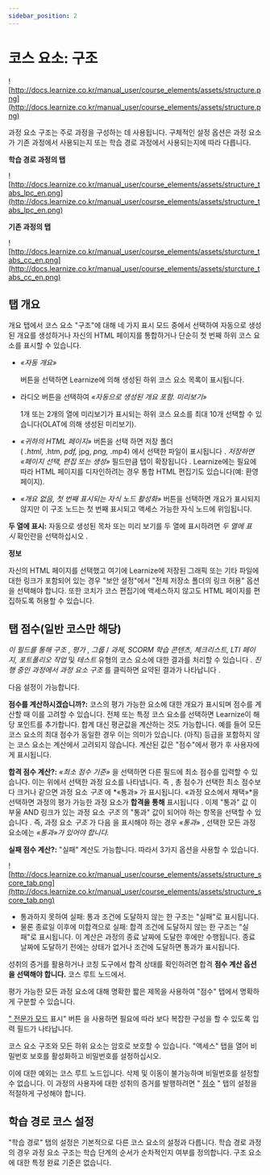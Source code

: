 ```yaml
---
sidebar_position: 2
---
```


# 코스 요소: 구조

![http://docs.learnize.co.kr/manual_user/course_elements/assets/structure.png](http://docs.learnize.co.kr/manual_user/course_elements/assets/structure.png)

과정 요소 구조는 주로 과정을 구성하는 데 사용됩니다. 구체적인 설정 옵션은 과정 요소가 기존 과정에서 사용되는지 또는 학습 경로 과정에서 사용되는지에 따라 다릅니다.

**학습 경로 과정의 탭**

![http://docs.learnize.co.kr/manual_user/course_elements/assets/structure_tabs_lpc_en.png](http://docs.learnize.co.kr/manual_user/course_elements/assets/structure_tabs_lpc_en.png)

**기존 과정의 탭**

![http://docs.learnize.co.kr/manual_user/course_elements/assets/sturcture_tabs_cc_en.png](http://docs.learnize.co.kr/manual_user/course_elements/assets/sturcture_tabs_cc_en.png)

## 탭 개요

개요 탭에서 코스 요소 "구조"에 대해 네 가지 표시 모드 중에서 선택하여 자동으로 생성된 개요를 생성하거나 자신의 HTML 페이지를 통합하거나 단순히 첫 번째 하위 코스 요소를 표시할 수 있습니다.

- *«자동 개요»*
    
    버튼을 선택하면 Learnize에 의해 생성된 하위 코스 요소 목록이 표시됩니다.
    
- 라디오 버튼을 선택하여 *«자동으로 생성된 개요 포함. 미리보기»*
    
    1개 또는 2개의 열에 미리보기가 표시되는 하위 코스 요소를 최대 10개 선택할 수 있습니다(OLAT에 의해 생성된 미리보기).
    
- *«귀하의 HTML 페이지»* 버튼을 선택 하면 저장 폴더( *.html,* .htm, *pdf,* jpg, *png,* .mp4) 에서 선택한 파일이 표시됩니다 . *저장하면 «페이지 선택, 편집 또는 생성»* 필드만큼 탭이 확장됩니다 . Learnize에는 필요에 따라 HTML 페이지를 디자인하려는 경우 통합 HTML 편집기도 있습니다(예: 환영 페이지).
- *«개요 없음, 첫 번째 표시되는 자식 노드 활성화»* 버튼을 선택하면 개요가 표시되지 않지만 이 구조 노드는 첫 번째 표시되고 액세스 가능한 자식 노드에 위임됩니다.

**두 열에 표시:** 자동으로 생성된 목차 또는 미리 보기를 두 열에 표시하려면 *두 열에 표시* 확인란을 선택하십시오 .

**정보**

자신의 HTML 페이지를 선택했고 여기에 Learnize에 저장된 그래픽 또는 기타 파일에 대한 링크가 포함되어 있는 경우 "보안 설정"에서 "전체 저장소 폴더의 링크 허용" 옵션을 선택해야 합니다. 또한 코치가 코스 편집기에 액세스하지 않고도 HTML 페이지를 편집하도록 허용할 수 있습니다.

## 탭 점수(일반 코스만 해당)

*이 필드를 통해 구조* , *평가* , *그룹* / *과제, SCORM 학습 콘텐츠, 체크리스트, LTI 페이지, 포트폴리오 작업* 및 *테스트* 유형의 코스 요소에 대한 결과를 처리할 수 있습니다 . *진행 중인 과정에서 과정 요소 구조* 를 클릭하면 요약된 결과가 나타납니다 .

다음 설정이 가능합니다.

**점수를 계산하시겠습니까?:** 코스의 평가 가능한 요소에 대한 개요가 표시되며 점수를 계산할 때 이를 고려할 수 있습니다. 전체 또는 특정 코스 요소를 선택하면 Learnize이 해당 포인트를 추가합니다. 합계 대신 평균값을 계산하는 것도 가능합니다. 예를 들어 모든 코스 요소의 최대 점수가 동일한 경우 이는 의미가 있습니다. (아직) 등급을 포함하지 않는 코스 요소는 계산에서 고려되지 않습니다. 계산된 값은 "점수"에서 평가 후 사용자에게 표시됩니다.

**합격 점수 계산?:** *«최소 점수 기준»* 을 선택하면 다른 필드에 최소 점수를 입력할 수 있습니다. 이는 위에서 선택한 과정 요소를 나타냅니다. 즉 , 총 점수가 선택한 최소 점수보다 크거나 같으면 과정 요소 *구조* 에 *«통과» 가 표시됩니다. «과정 요소에서 채택»*을 선택하면 과정의 평가 가능한 과정 요소가 **합격을 통해** 표시됩니다 . 이제 "통과" 값 이 부울 AND 링크가 있는 과정 요소 *구조* 의 "통과" 값이 되어야 하는 항목을 선택할 수 있습니다 . 즉, 과정 요소 *구조* 가 다음 을 표시해야 하는 경우 *«통과»* , 선택한 모든 과정 요소에는 *«통과»가 있어야 합니다.*

**실패 점수 계산?:** "실패" 계산도 가능합니다. 따라서 3가지 옵션을 사용할 수 있습니다.

![http://docs.learnize.co.kr/manual_user/course_elements/assets/structure_score_tab.png](http://docs.learnize.co.kr/manual_user/course_elements/assets/structure_score_tab.png)

- 통과하지 못하여 실패: 통과 조건에 도달하지 않는 한 구조는 "실패"로 표시됩니다.
- 물론 종료일 이후에 미합격으로 실패: 합격 조건에 도달하지 않는 한 구조는 "실패"로 표시됩니다. 이 계산은 과정의 종료 날짜에 도달한 후에만 수행됩니다. 종료 날짜에 도달하기 전에는 상태가 없거나 조건에 도달하면 통과가 표시됩니다.

성취의 증거를 활용하거나 코칭 도구에서 합격 상태를 확인하려면 합격 **점수 계산 옵션을 선택해야 합니다.** 코스 루트 노드에서.

평가 가능한 모든 과정 요소에 대해 명확한 짧은 제목을 사용하여 "점수" 탭에서 명확하게 구분할 수 있습니다.

[" 전문가 모드](http://docs.learnize.co.kr/manual_user/course_create/Access_Restrictions_in_the_Expert_Mode/) 표시" 버튼 을 사용하면 필요에 따라 보다 복잡한 구성을 할 수 있도록 입력 필드가 나타납니다.

코스 요소 구조와 모든 하위 요소는 암호로 보호할 수 있습니다. "액세스" 탭을 열어 비밀번호 보호를 활성화하고 비밀번호를 설정하십시오.

이에 대한 예외는 코스 루트 노드입니다. 삭제 및 이동이 불가능하며 비밀번호를 설정할 수 없습니다. 이 과정의 사용자에 대한 성취의 증거를 발행하려면 " [점수](http://docs.learnize.co.kr/manual_user/course_elements/Knowledge_Transfer/#KnowledgeTransfer-_displayscore) " 탭의 설정을 적절하게 구성해야 합니다.

## 학습 경로 코스 설정

"학습 경로" 탭의 설정은 기본적으로 다른 코스 요소의 설정과 다릅니다. 학습 경로 과정의 경우 과정 요소 구조는 학습 단계의 순서가 순차적인지 여부를 정의합니다. 구조 요소에 대한 특정 완료 기준은 없습니다.